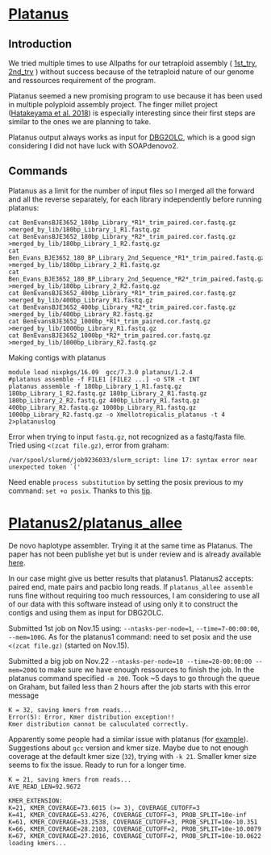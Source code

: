 # [Platanus](https://genome.cshlp.org/content/24/8/1384) 

## Introduction

We tried multiple times to use Allpaths for our tetraploid assembly ( [1st_try](https://github.com/caro46/Tetraploid_project/blob/master/Assembly_Allpaths.Rmd), [2nd_try](https://github.com/caro46/Tetraploid_project/blob/master/Assembly_allpaths_2.md) ) without success because of the tetraploid nature of our genome and ressources requirement of the program.

Platanus seemed a new promising program to use because it has been used in multiple polyploid assembly project. The finger millet project ([Hatakeyama et al. 2018](https://academic.oup.com/dnaresearch/article/25/1/39/4103403)) is especially interesting since their first steps are similar to the ones we are planning to take.

Platanus output always works as input for [DBG2OLC](https://github.com/yechengxi/DBG2OLC), which is a good sign considering I did not have luck with SOAPdenovo2.

## Commands

Platanus as a limit for the number of input files so I merged all the forward and all the reverse separately, for each library independently before running platanus:

```
cat BenEvansBJE3652_180bp_Library_*R1*_trim_paired.cor.fastq.gz >merged_by_lib/180bp_Library_1_R1.fastq.gz
cat BenEvansBJE3652_180bp_Library_*R2*_trim_paired.cor.fastq.gz >merged_by_lib/180bp_Library_1_R2.fastq.gz
cat Ben_Evans_BJE3652_180_BP_Library_2nd_Sequence_*R1*_trim_paired.fastq.gz >merged_by_lib/180bp_Library_2_R1.fastq.gz
cat Ben_Evans_BJE3652_180_BP_Library_2nd_Sequence_*R2*_trim_paired.fastq.gz >merged_by_lib/180bp_Library_2_R2.fastq.gz
cat BenEvansBJE3652_400bp_Library_*R1*_trim_paired.cor.fastq.gz >merged_by_lib/400bp_Library_R1.fastq.gz
cat BenEvansBJE3652_400bp_Library_*R2*_trim_paired.cor.fastq.gz >merged_by_lib/400bp_Library_R2.fastq.gz
cat BenEvansBJE3652_1000bp_*R1*_trim_paired.cor.fastq.gz >merged_by_lib/1000bp_Library_R1.fastq.gz
cat BenEvansBJE3652_1000bp_*R2*_trim_paired.cor.fastq.gz >merged_by_lib/1000bp_Library_R2.fastq.gz

```
Making contigs with platanus
```
module load nixpkgs/16.09  gcc/7.3.0 platanus/1.2.4 
#platanus assemble -f FILE1 [FILE2 ...] -o STR -t INT
platanus assemble -f 180bp_Library_1_R1.fastq.gz 180bp_Library_1_R2.fastq.gz 180bp_Library_2_R1.fastq.gz 180bp_Library_2_R2.fastq.gz 400bp_Library_R1.fastq.gz 400bp_Library_R2.fastq.gz 1000bp_Library_R1.fastq.gz 1000bp_Library_R2.fastq.gz -o Xmellotropicalis_platanus -t 4 2>platanuslog
```
Error when trying to input `fastq.gz`, not recognized as a fastq/fasta file. Tried using `<(zcat file.gz)`, error from graham:
```
/var/spool/slurmd/job9236033/slurm_script: line 17: syntax error near unexpected token `('
```
Need enable `process substitution` by setting the posix previous to my command: `set +o posix`. Thanks to this [tip](http://onetipperday.sterding.com/2013/12/syntax-error-near-unexpected-token.html).

# [Platanus2/platanus_allee](http://platanus.bio.titech.ac.jp/platanus2)

De novo haplotype assembler. Trying it at the same time as Platanus. The paper has not been publishe yet but is under review and is already available [here](https://www.biorxiv.org/content/biorxiv/early/2018/06/15/347906.full.pdf).

In our case might give us better results that platanus1. Platanus2 accepts: paired end, mate pairs and pacbio long reads. If `platanus_allee assemble` runs fine without requiring too much ressources, I am considering to use all of our data with this software instead of using only it to construct the contigs and using them as input for DBG2OLC. 

Submitted 1st job on Nov.15 using: `--ntasks-per-node=1`, `--time=7-00:00:00`, `--mem=100G`. As for the platanus1 command: need to set posix and the use `<(zcat file.gz)` (started on Nov.15). 

Submitted a big job on Nov.22 `--ntasks-per-node=10 --time=28-00:00:00 --mem=200G` to make sure we have enough ressources to finish the job. In the platanus command specified `-m 200`. Took ~5 days to go through the queue on Graham, but failed less than 2 hours after the job starts with this error message

```
K = 32, saving kmers from reads...
Error(5): Error, Kmer distribution exception!!
Kmer distribution cannot be caluculated correctly.
```
Apparently some people had a similar issue with platanus (for [example](https://www.biostars.org/p/185344/)). Suggestions about `gcc` version and kmer size. Maybe due to not enough coverage at the default kmer size (`32`), trying with `-k 21`. 
Smaller kmer size seems to fix the issue. Ready to run for a longer time.
```
K = 21, saving kmers from reads...
AVE_READ_LEN=92.9672

KMER_EXTENSION:
K=21, KMER_COVERAGE=73.6015 (>= 3), COVERAGE_CUTOFF=3
K=41, KMER_COVERAGE=53.4276, COVERAGE_CUTOFF=3, PROB_SPLIT=10e-inf
K=61, KMER_COVERAGE=33.2538, COVERAGE_CUTOFF=3, PROB_SPLIT=10e-10.351
K=66, KMER_COVERAGE=28.2103, COVERAGE_CUTOFF=2, PROB_SPLIT=10e-10.0079
K=67, KMER_COVERAGE=27.2016, COVERAGE_CUTOFF=2, PROB_SPLIT=10e-10.0622
loading kmers...
```  
